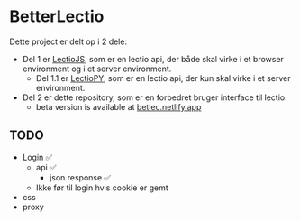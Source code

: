 # BetterLectio

Dette project er delt op i 2 dele:

- Del 1 er [LectioJS](https://github.com/Asguho/LectioJS), som er en lectio api, der både skal virke i et browser environment og i et server environment.
  - Del 1.1 er [LectioPY](https://github.com/jona799t/BetterLectio-Flask-Backend), som er en lectio api, der kun skal virke i et server environment.
- Del 2 er dette repository, som er en forbedret bruger interface til lectio.
  - beta version is available at [betlec.netlify.app](https://betlec.netlify.app/)


## TODO
- Login ✅
  - api ✅
    - json response ✅
  - Ikke før til login hvis cookie er gemt
- css
- proxy 
